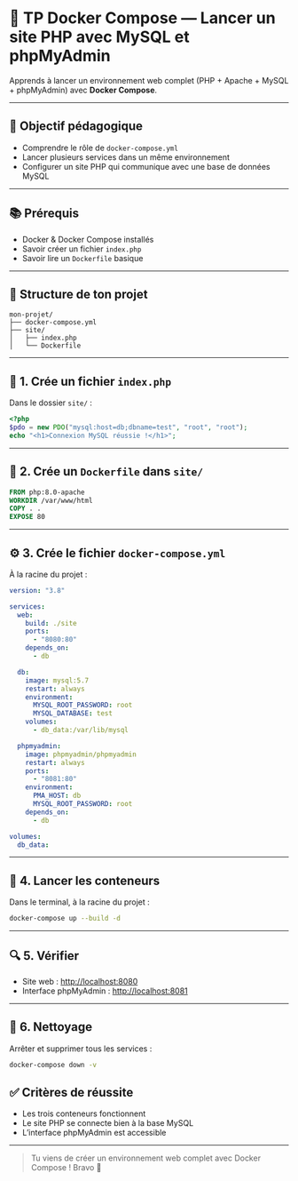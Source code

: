 # 🐳 TP Docker Compose — Lancer un site PHP avec MySQL et phpMyAdmin

Apprends à lancer un environnement web complet (PHP + Apache + MySQL + phpMyAdmin) avec **Docker Compose**.

---

## 🎯 Objectif pédagogique

- Comprendre le rôle de `docker-compose.yml`
- Lancer plusieurs services dans un même environnement
- Configurer un site PHP qui communique avec une base de données MySQL

---

## 📚 Prérequis

- Docker & Docker Compose installés
- Savoir créer un fichier `index.php`
- Savoir lire un `Dockerfile` basique

---

## 📁 Structure de ton projet

```
mon-projet/
├── docker-compose.yml
├── site/
│   ├── index.php
│   └── Dockerfile
```

---

## 📝 1. Crée un fichier `index.php`

Dans le dossier `site/` :

```php
<?php
$pdo = new PDO("mysql:host=db;dbname=test", "root", "root");
echo "<h1>Connexion MySQL réussie !</h1>";

```

---

## 📝 2. Crée un `Dockerfile` dans `site/`

```Dockerfile
FROM php:8.0-apache
WORKDIR /var/www/html
COPY . .
EXPOSE 80
```

---

## ⚙️ 3. Crée le fichier `docker-compose.yml`

À la racine du projet :

```yaml
version: "3.8"

services:
  web:
    build: ./site
    ports:
      - "8080:80"
    depends_on:
      - db

  db:
    image: mysql:5.7
    restart: always
    environment:
      MYSQL_ROOT_PASSWORD: root
      MYSQL_DATABASE: test
    volumes:
      - db_data:/var/lib/mysql

  phpmyadmin:
    image: phpmyadmin/phpmyadmin
    restart: always
    ports:
      - "8081:80"
    environment:
      PMA_HOST: db
      MYSQL_ROOT_PASSWORD: root
    depends_on:
      - db

volumes:
  db_data:
```

---

## 🚀 4. Lancer les conteneurs

Dans le terminal, à la racine du projet :

```bash
docker-compose up --build -d
```

---

## 🔍 5. Vérifier

- Site web : [http://localhost:8080](http://localhost:8080)
- Interface phpMyAdmin : [http://localhost:8081](http://localhost:8081)

---

## 🧼 6. Nettoyage

Arrêter et supprimer tous les services :

```bash
docker-compose down -v
```

## ✅ Critères de réussite

- Les trois conteneurs fonctionnent
- Le site PHP se connecte bien à la base MySQL
- L’interface phpMyAdmin est accessible

---

> Tu viens de créer un environnement web complet avec Docker Compose ! Bravo 🎉
